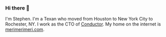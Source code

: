 ### Hi there 👋

I'm Stephen. I'm a Texan who moved from Houston to New York City to Rochester, NY. I work as the CTO of [Conductor](https://conductor.codes). My home on the internet is [merimerimeri.com](https://merimerimeri.com). 
